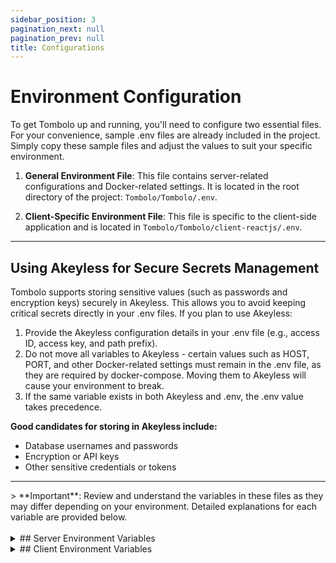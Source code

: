 ```yaml
---
sidebar_position: 3
pagination_next: null
pagination_prev: null
title: Configurations
---
```


# Environment Configuration

To get Tombolo up and running, you'll need to configure two essential files. For your convenience, sample .env files are already included in the project. Simply copy these sample files and adjust the values to suit your specific environment.

1. **General Environment File**:
   This file contains server-related configurations and Docker-related settings. It is located in the root directory of the project: `Tombolo/Tombolo/.env`.

2. **Client-Specific Environment File**:
   This file is specific to the client-side application and is located in `Tombolo/Tombolo/client-reactjs/.env`.

---

## Using Akeyless for Secure Secrets Management

Tombolo supports storing sensitive values (such as passwords and encryption keys) securely in Akeyless. This allows you to avoid keeping critical secrets directly in your .env files. If you plan to use Akeyless:

1. Provide the Akeyless configuration details in your .env file (e.g., access ID, access key, and path prefix).
2. Do not move all variables to Akeyless - certain values such as HOST, PORT, and other Docker-related settings must remain in the .env file, as they are required by docker-compose. Moving them to Akeyless will cause your environment to break.
3. If the same variable exists in both Akeyless and .env, the .env value takes precedence.

**Good candidates for storing in Akeyless include:**

- Database usernames and passwords
- Encryption or API keys
- Other sensitive credentials or tokens

---

<div class="important_block">
> **Important**: Review and understand the variables in these files as they may differ depending on your environment. Detailed explanations for each variable are provided below.
</div>

<!-- Force a line break -->
<br/>

<div class="custom_details_component">
<details class="env_config-details">
<summary>
## Server Environment Variables
</summary>

Below are the server and Docker-related configuration variables for Tombolo. These variables are also referenced in the Docker Compose file. Each one is explained with its purpose and usage.

### 1. Instance Configuration

- **INSTANCE_NAME**
  This variable is used to give a unique name to the instance of the Tombolo application.
  _Example:_ `tombolo_dev_1`

- **NODE_ENV**
  Defines the environment type in which Tombolo will run. It can either be set to `development` or `production`.
  _Example:_ `development`

- **NODE_LOG_LEVEL**
  The logging level for the Node.js server. Options include `error`, `warn`, `info`, `http`, `verbose`, `debug`, and `silly`. For more information on configuring logging with Winston, refer to the [Winston Configuration](https://github.com/winstonjs/winston).
  _Example:_ `http`

---

### 2. Host, Port, and Web URL Configuration

- **HOSTNAME**
  This defines the hostname that Tombolo will use. Typically, `localhost` is used for local development, but in a production setup, this could be a domain name or an IP address where the Tombolo server is hosted.
  _Example:_ `localhost`

- **SERVER_PORT**
  Specifies the port on which the backend server will run. This is the port that handles API requests and communications between the frontend and backend.
  _Example:_ `3001`

- **HTTP_PORT**
  This port is dedicated to the frontend interface of Tombolo. When running locally, the frontend will be accessible through this port.
  _Example:_ `3000`

- **HTTPS_PORT**
  Port used for secure HTTP traffic (HTTPS). If SSL/TLS isn't configured or required for your local setup, this setting can be ignored.
  _Example:_ `443`

- **WEB_URL**
  URL to access Tombolo's web interface. It is composed of the hostname and HTTP port. In production, this would be a FQDN.
  _Example:_ `http://localhost:3000/`

---

### 3. SSL Certificate Configuration (Nginx)

These configurations are required if you're using SSL/TLS. Ignore if not using SSL.

- **CERT_PATH**
  Specifies the directory path where SSL certificates are stored. This path is referenced by Nginx.
  _Example:_ `/certs`

- **CERTIFICATE_NAME**
  The file name of your SSL certificate.
  _Example:_ `my_certificate.pem`

- **CERTIFICATE_KEY**
  The file name of the SSL certificate's private key.
  _Example:_ `my_certificate_key.pem`

---

### 4. Database Configuration

- **MYSQL_SSL_ENABLED**
  Determines whether SSL is enabled for the MySQL connection. Set this to `true` in production environment.
  _Example:_ `false`

- **DB_USERNAME**
  Provide a non-root database username.
  **Do not use `root`** – this is a reserved system user in MySQL
  _Example:_ `dbUser`

- **DB_PASSWORD**
  The password associated with the MySQL username.
  _Example:_ `dbPassword`

- **DB_PORT**
  The port used for MySQL communication. The default MySQL port is `3306`, but this may differ based on your environment.
  _Example:_ `3306`

- **DB_NAME**
  The name of the MySQL database used by Tombolo.
  _Example:_ `tombolo`

- **DB_HOSTNAME**
  The host of the MySQL database, typically `localhost` for local setups. For Docker, use the service name `mysql_db`.
  _Example:_ `localhost`

---

### 5. Authentication and Authorization Configuration

Tombolo offers two authentication methods: traditional authentication and Azure AD. By default, traditional authentication is enabled and is required for your ownership account. Regardless of whether you use Azure AD for authentication, the following three variables must be provided.

To generate these secret tokens, you can use the following bash command:
`openssl rand -base64 32`

- **JWT_SECRET**
  Avoid using predictable or short keys. Use a strong, random secret key generated by a secure method (such as using a cryptographically secure random generator)

- **JWT_REFRESH_SECRET**
  Same as JWT secret the Refresh Secret must be unpredictable and long.

- **CSRF_SECRET**
  This token is used by the application to protect against Cross-Site Request Forgery (CSRF) attacks. It must be a strong, unique value to ensure the integrity of requests and prevent unauthorized actions from malicious sources.

---

### 6. OAuth 2.0 (Azure) Configuration

<div class="important_block">
> **Important**: Azure AD authentication is optional, and you are not required to set Azure configuration variables
</div>

The first step to using Microsoft Entra ID for authentication is to register an application in Azure. Once registered, you will receive a Client ID and Tenant ID, which are crucial for this to work. You can also configure a redirect URI, which is a URL to be routed to when a user is authenticated.

- **TENANT_ID**
  The tenant ID from Azure AD. You obtain this after registering your application in Azure AD.
  _Example:_ `your_tenant_id`

- **CLIENT_ID**
  The client ID from Azure AD. You obtain this after registering your application in Azure AD.
  _Example:_ `your_client_id`

- **CLIENT_SECRET**
  The client secret from Azure AD. You obtain this after registering your application in Azure AD.
  _Example:_ `your_client_secret`

- **REDIRECT_URI**
  The redirect URI from Azure AD. You obtain this after registering your application in Azure AD.
  _Example:_ `http://localhost:3000`

---

### 7. Email Configuration

Tombolo does not include a built-in SMTP server. To enable email functionality (e.g., notifications), you will need to configure an external SMTP server:

Some services we recommend are: [SendGrid](https://sendgrid.com/), [Mailgun](https://www.mailgun.com/), [Azure ACS](https://azure.microsoft.com/en-us/products/communication-services) and [Brevo](https://www.brevo.com/)

- **EMAIL_SMTP_HOST**
  The SMTP host for sending emails.

  _Example:_ `smtp.mailserver.com`

- **EMAIL_PORT**
  The port number for the SMTP server.

  _Example:_ `25`

- **EMAIL_SENDER**
  The default sender email address.

  _Example:_ `donotreply@tombolo.com`

- **EMAIL_USER (optional)**
  The SMTP auth username.

  _Example:_ `testuser1`

- **EMAIL_PASS (optional)**
  The SMTP auth password.

---

### 8. Security Configuration

- **ENCRYPTION_KEY**
  This key is used for hashing, encryption, and decryption operations within Tombolo. You can generate this key using OpenSSL:
  `openssl rand -base64 32`

---

### 9. Integration-Specific Configuration

If you have any integrations enabled and they have environment variables, they can be added to this configuration file as well. There is a placeholder section for those integration-specific variables. Please add them there.

### 10. Test Configuration

- **RATE_LIMIT_REQUEST_MAX**
  The amount of requests per 15 minutes that will rate limit a user.

  _Example:_ `400`

---

- **TEST_MODE**
  This should only be set to true if end to end tests are being executed.

  _Example:_ `false`

---

</details>
</div>

<div class="custom_details_component">
<details>
<summary>
## Client Environment Variables
</summary>

### Development Configuration

- **PORT**
  Defines the port on which the front-end React application will run.
  _Example:_ `3000`

- **VITE_PROXY_URL**
  Specifies the proxy URL for the React application, typically used to proxy API requests during development.
  _Example:_ `http://localhost:3001`

### Authentication Configuration

- **VITE_AUTH_METHODS**
  Specifies the authentication method to be used by the application. Available options are `traditional` and `azure`. For more details, refer to the `APP_AUTH_METHOD` variable in the server configuration. These values should be entered in a CSV format. You can use any combination of methods, but at least one must always be present to be able to authenticate to the application.

  _Example:_ `traditional,azure`

### Azure Configuration (only if using Azure AD for authentication)

<div class="important_block">
> **Important**: Azure AD authentication is optional, and you are not required to set Azure configuration variables
</div>

- **VITE_AZURE_CLIENT_ID**
  The client ID for Azure AD authentication.
  _Example:_ `your-azure-client-id`

- **VITE_AZURE_TENANT_ID**
  The tenant ID for Azure AD authentication.
  _Example:_ `your-azure-tenant-id`

- **VITE_AZURE_REDIRECT_URI**
  The URL Azure will redirect the user to after successful authentication. This must also be configured in Azure when registering the app.
  _Example:_ `http://localhost:3001/auth/callback`

- **VITE_AZURE_API_TOKEN_SCOPE**
  The API token scope for Azure AD authentication.
  _Example:_ `api://your-api-id/.default`

### App Version

- **VITE_VERSION**
  The version of the application, typically derived from the package version.
  _Example:_ `$npm_package_version`

</details>
</div>
